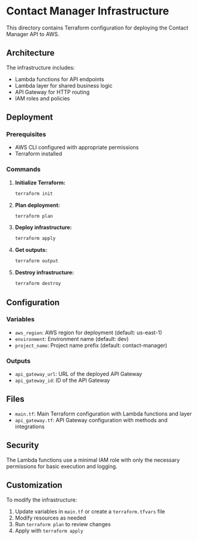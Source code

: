# Contact Manager Infrastructure

This directory contains Terraform configuration for deploying the Contact Manager API to AWS.

## Architecture

The infrastructure includes:
- Lambda functions for API endpoints
- Lambda layer for shared business logic
- API Gateway for HTTP routing
- IAM roles and policies

## Deployment

### Prerequisites
- AWS CLI configured with appropriate permissions
- Terraform installed

### Commands

1. **Initialize Terraform:**
   ```bash
   terraform init
   ```

2. **Plan deployment:**
   ```bash
   terraform plan
   ```

3. **Deploy infrastructure:**
   ```bash
   terraform apply
   ```

4. **Get outputs:**
   ```bash
   terraform output
   ```

5. **Destroy infrastructure:**
   ```bash
   terraform destroy
   ```

## Configuration

### Variables
- `aws_region`: AWS region for deployment (default: us-east-1)
- `environment`: Environment name (default: dev)
- `project_name`: Project name prefix (default: contact-manager)

### Outputs
- `api_gateway_url`: URL of the deployed API Gateway
- `api_gateway_id`: ID of the API Gateway

## Files

- `main.tf`: Main Terraform configuration with Lambda functions and layer
- `api_gateway.tf`: API Gateway configuration with methods and integrations

## Security

The Lambda functions use a minimal IAM role with only the necessary permissions for basic execution and logging.

## Customization

To modify the infrastructure:
1. Update variables in `main.tf` or create a `terraform.tfvars` file
2. Modify resources as needed
3. Run `terraform plan` to review changes
4. Apply with `terraform apply`
